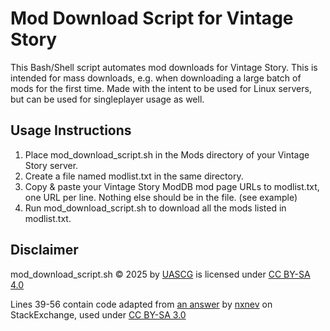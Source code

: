 # Mod Download Script for Vintage Story
This Bash/Shell script automates mod downloads for Vintage Story. This is intended for mass downloads, e.g. when downloading a large batch of mods for the first time. Made with the intent to be used for Linux servers, but can be used for singleplayer usage as well.

## Usage Instructions
1. Place mod_download_script.sh in the Mods directory of your Vintage Story server.
2. Create a file named modlist.txt in the same directory.
2. Copy & paste your Vintage Story ModDB mod page URLs to modlist.txt, one URL per line. Nothing else should be in the file. (see example)
3. Run mod_download_script.sh to download all the mods listed in modlist.txt.

## Disclaimer
mod_download_script.sh © 2025 by [UASCG](https://github.com/UASCG) is licensed under [CC BY-SA 4.0](https://creativecommons.org/licenses/by-sa/4.0/deed.en)

Lines 39-56 contain code adapted from [an answer](https://unix.stackexchange.com/questions/388194/shell-script-to-retrieve-text-from-website) by [nxnev](https://unix.stackexchange.com/users/243481/nxnev) on StackExchange, used under [CC BY-SA 3.0](https://creativecommons.org/licenses/by-sa/3.0/)
